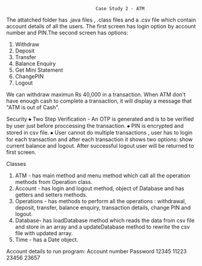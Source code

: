                                      Case Study 2 - ATM
                                                                      
The attatched folder has .java files , .class files  and a .csv file which contain account details of all the users.
The first screen has login option by account number and PIN.The second screen has options:
1. Withdraw
2. Deposit
3. Transfer
4. Balance Enquiry
5. Get Mini Statement 
6. ChangePIN
7. Logout

 We can withdraw maximun Rs 40,000 in a transaction. When ATM don't have enough cash to complete a transaction, it will display a message that "ATM is out of Cash".

Security
⦁	 Two Step Verification - An OTP is generated and is to be verified by user just before proccessing the transaction.
⦁	PIN is encrypted and stored in csv file.
⦁	User cannot do multiple transactions , user has to login for each transaction and after each transaction it shows two options: show current balance and logout. After          successful logout user will be returned to first screen.

Classes
1. ATM - has main method and menu method which call all the operation methods from Operation class. 
2. Account - has login and logout method, object of Database and has getters and setters methods.
3. Operations - has methods to perform all the operations : withdrawal, deposit, transfer, balance enquiry, transaction details, change PIN and logout.
4. Database- has loadDatabase method which reads the data from csv file and store in an array and a updateDatabase method to rewrite the csv file with updated array. 
5. Time - has a Date object.

Account details to run program:
Account number           Password
12345                     11223
23456                     23657


